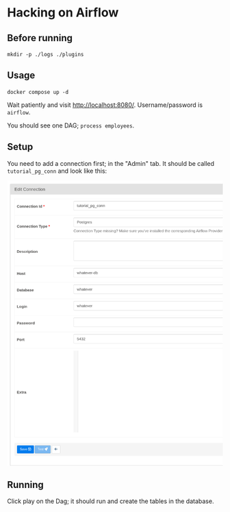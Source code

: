 # Hacking on Airflow


## Before running

```
mkdir -p ./logs ./plugins
```

## Usage

```
docker compose up -d
```

Wait patiently and visit <http://localhost:8080/>. Username/password is
`airflow`.

You should see one DAG; `process employees`.

## Setup

You need to add a connection first; in the "Admin" tab. It should be called
`tutorial_pg_conn` and look like this:

![](./screenshots/connection.png)

## Running

Click play on the Dag; it should run and create the tables in the database.
